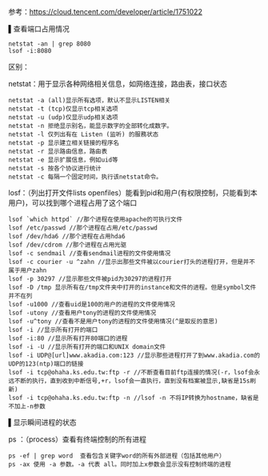 参考：https://cloud.tencent.com/developer/article/1751022

▌查看端口占用情况
```
netstat -an | grep 8080
lsof -i:8080
```
区别：

netstat：用于显示各种网络相关信息，如网络连接，路由表，接口状态
```
netstat -a (all)显示所有选项，默认不显示LISTEN相关
netstat -t (tcp)仅显示tcp相关选项
netstat -u (udp)仅显示udp相关选项
netstat -n 拒绝显示别名，能显示数字的全部转化成数字。
netstat -l 仅列出有在 Listen (监听) 的服務状态
netstat -p 显示建立相关链接的程序名
netstat -r 显示路由信息，路由表
netstat -e 显示扩展信息，例如uid等
netstat -s 按各个协议进行统计
netstat -c 每隔一个固定时间，执行该netstat命令。
```
losf：（列出打开文件lists openfiles）能看到pid和用户(有权限控制，只能看到本用户)，可以找到哪个进程占用了这个端口
```
lsof `which httpd` //那个进程在使用apache的可执行文件
lsof /etc/passwd //那个进程在占用/etc/passwd
lsof /dev/hda6 //那个进程在占用hda6
lsof /dev/cdrom //那个进程在占用光驱
lsof -c sendmail //查看sendmail进程的文件使用情况
lsof -c courier -u ^zahn //显示出那些文件被以courier打头的进程打开，但是并不属于用户zahn
lsof -p 30297 //显示那些文件被pid为30297的进程打开
lsof -D /tmp 显示所有在/tmp文件夹中打开的instance和文件的进程。但是symbol文件并不在列
lsof -u1000 //查看uid是100的用户的进程的文件使用情况
lsof -utony //查看用户tony的进程的文件使用情况
lsof -u^tony //查看不是用户tony的进程的文件使用情况(^是取反的意思)
lsof -i //显示所有打开的端口
lsof -i:80 //显示所有打开80端口的进程
lsof -i -U //显示所有打开的端口和UNIX domain文件
lsof -i UDP@[url]www.akadia.com:123 //显示那些进程打开了到www.akadia.com的UDP的123(ntp)端口的链接
lsof -i tcp@ohaha.ks.edu.tw:ftp -r //不断查看目前ftp连接的情况(-r，lsof会永远不断的执行，直到收到中断信号,+r，lsof会一直执行，直到没有档案被显示,缺省是15s刷新)
lsof -i tcp@ohaha.ks.edu.tw:ftp -n //lsof -n 不将IP转换为hostname，缺省是不加上-n参数
```
▌显示瞬间进程的状态

ps ：（process）查看有终端控制的所有进程
```
ps -ef | grep word  查看包含关键字word的所有外部进程（包括其他用户）
ps -ax 使用 -a 参数。-a 代表 all。同时加上x参数会显示没有控制终端的进程
```